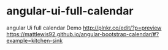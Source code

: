 # angular-ui-full-calendar
angular Ui full calendar 
Demo
http://plnkr.co/edit/?p=preview <br>
https://mattlewis92.github.io/angular-bootstrap-calendar/#?example=kitchen-sink
